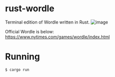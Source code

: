 # rust-wordle
Terminal edition of Wordle written in Rust.
![image](https://user-images.githubusercontent.com/57422625/156572298-327d42cc-84d6-4679-92c7-16b4c479a5de.png)

Official Wordle is below:  
https://www.nytimes.com/games/wordle/index.html
# Running 
````bash 
$ cargo run
````


